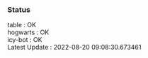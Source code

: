 ### Status


table : OK  
hogwarts : OK  
icy-bot : OK  
Latest Update : 2022-08-20 09:08:30.673461

